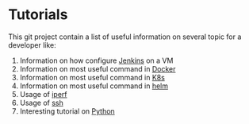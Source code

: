 # Tutorials

This git project contain a list of useful information on several topic for a developer like:

1. Information on how configure  [Jenkins](Jenkins/README.md) on a VM
2. Information on most useful command in [Docker](Docker-K8s/Docker.md)
3. Information on most useful command in [K8s](Docker-K8s/K8s_useful_command.md)
4. Information on most useful command in [helm](Docker-K8s/helm.md)
5. Usage of [iperf](Generic-Linux/iperf.md)
6. Usage of [ssh](Generic-Linux/ssh_and_switchoff.md)
7. Interesting tutorial on [Python](Python/README.md)